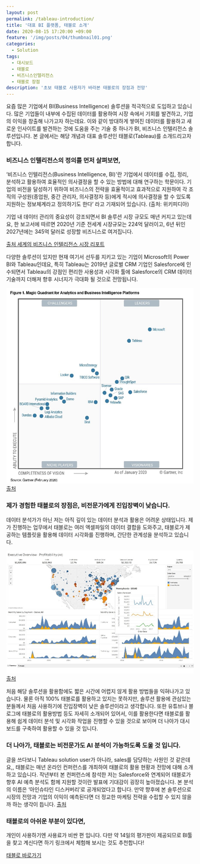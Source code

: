 ```yaml
---
layout: post
permalink: /tableau-introduction/
title: '대표 BI 플랫폼, 태블로 소개'
date: 2020-08-15 17:20:00 +09:00
feature: '/img/posts/04/thumbnail01.png'
categories:
  - Solution
tags:
  - 대시보드
  - 태블로
  - 비즈니스인텔리전스
  - 태블로 장점
description: '초보 태블로 사용자가 바라본 태블로의 장점과 전망'
---
```


요즘 많은 기업에서 BI(Business Intelligence) 솔루션을 적극적으로 도입하고 있습니다. 많은 기업들이 내부에 수집된 데이터를 활용하여 시장 속에서 기회를 발견하고, 기업의 이익을 창출해 나가고자 하는데요. 이와 같이 방대하게 쌓여진 데이터를 활용하고 새로운 인사이트를 발견하는 것에 도움을 주는 기술 중 하나가 BI, 비즈니스 인텔리전스 솔루션입니다. 본 글에서는 해당 개념과 대표 솔루션인 태블로(Tableau)를 소개드리고자 합니다.  

### 비즈니스 인텔리전스의 정의를 먼저 살펴보면,

‘비즈니스 인텔리전스(Business Intelligence, BI)'란 기업에서 데이터를 수집, 정리, 분석하고 활용하여 효율적인 의사결정을 할 수 있는 방법에 대해 연구하는 학문이다.
기업의 비전을 달성하기 위하여 비즈니스의 전략을 효율적이고 효과적으로 지원하여 각 조직의 구성원(종업원, 중간 관리자, 의사결정자 등)에게 적시에 의사결정을 할 수 있도록 지원하는 정보체계라고 정의하기도 한다’ 라고 기재되어 있습니다. (출처: 위키피디아)

기업 내 데이터 관리의 중요성이 강조되면서 BI 솔루션 시장 규모도 매년 커지고 있는데요, 한 보고서에 따르면 2020년 기준 전세계 시장규모는 224억 달러이고, 6년 뒤인 2027년에는 345억 달러로 성장할 비즈니스로 여겨집니다.

[출처 세계의 비즈니스 인텔리전스 시장 리포트](https://www.giikorea.co.kr/report/go992678-business-intelligence.html)

다양한 솔루션이 있지만 현재 여기서 선두를 지키고 있는 기업이 Microsoft의 Power BI와 Tableau인데요, 특히 Tableau는 2019년 글로벌 CRM 기업인 Salesforce에 인수되면서 Tableau의 강점인 편리한 사용성과 시각화 툴에 Salesforce의 CRM 데이터 기술까지 더해져 향후 시너지가 극대화 될 것으로 전망됩니다.


![가트너 제공](/img/posts/04/image1.jpg)
[출처](https://info.microsoft.com/ww-landing-2020-gartner-magic-quadrant-for-analytics-and-business-intelligence.html?LCID=EN-US&ls=Website)

### 제가 경험한 태블로의 장점은, 비전문가에게 진입장벽이 낮습니다.

데이터 분석가가 아닌 저는 아직 깊이 있는 데이터 분석과 활용은 어려운 상태입니다.
제가 진행하는 업무에서 태블로는 여러 엑셀파일의 데이터 결합을 도와주고, 태블로가 제공하는 템플릿을 활용해 데이터 시각화를 진행하며, 간단한 관계성을 분석하고 있습니다.

![예시](/img/posts/04/image2.jpg)
[출처](https://www.tableau.com/ko-kr/why-tableau)

처음 해당 솔루션을 활용함에도 짧은 시간에 어렵지 않게 활용 방법들을 익혀나가고 있습니다.
물론 아직 100% 태블로를 활용하고 있지는 못하지만, 솔루션 활용에 관심있는 분들께서 처음 사용하기에 진입장벽이 낮은 솔루션이라고 생각합니다. 또한 유튜브나 블로그에 태블로의 활용방법 등도 자세히 소개되어 있어서, 이를 활용한다면 태블로를 활용해 쉽게 데이터 분석 및 시각화 작업을 진행할 수 있을 것으로 보이며 더 나아가 대시보드를 구축하여 활용할 수 있을 것 입니다.


### 더 나아가, 태블로는 비전문가도 AI 분석이 가능하도록 도울 것 입니다.

글을 쓰다보니 Tableau solution user가 아니라, sales를 담당하는 사원인 것 같은데요,, 태블로는 매년 온라인 컨퍼런스를 개최하여 태블로의 활용 현황과 전망에 대해 소개하고 있습니다. 작년부터 본 컨퍼런스에 참석한 저는 Salesforce와 연계되어 태블로가 향후 AI 예측 분석도 함께 지원할 것이란 발표에 기대감이 굉장히 높아졌습니다. 본 분석의 이름은 ‘아인슈타인 디스커버리’로 공개되었다고 합니다. 만약 향후에 본 솔루션으로 시장의 전망과 기업의 이익이 예측된다면 더 정교한 마케팅 전략을 수립할 수 있지 않을까 하는 생각이 듭니다.
[출처](http://it.chosun.com/site/data/html_dir/2021/05/06/2021050602076.html)

### 태블로의 아쉬운 부분이 있다면,

개인이 사용하기엔 사용료가 비싼 편 입니다. 다만 약 14일의 평가판이 제공되므로 BI툴을 찾고 계신다면 하기 링크에서 체험해 보시는 것도 추천합니다!

[태블로 바로가기](https://www.tableau.com/ko-kr/products/trial)
